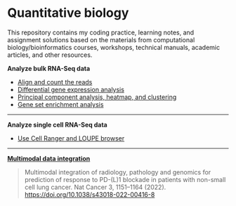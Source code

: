 # Quantitative biology

This repository contains my coding practice, learning notes, and assignment solutions based on the materials from computational biology/bioinformatics courses, workshops, technical manuals, academic articles, and other resources. 

**Analyze bulk RNA-Seq data**

  - [Align and count the reads](BulkRNASeq/AlignmentCountingTCell.Rmd)
  - [Differential gene expression analysis](BulkRNASeq/DEAnalysisTCell.Rmd)
  - [Principal component analysis, heatmap, and clustering](BulkRNASeq/PCAHeatmapClusteringTissue.Rmd)
  - [Gene set enrichment analysis](BulkRNASeq/GeneSetTCell.Rmd)

<hr>

**Analyze single cell RNA-Seq data**

  - [Use Cell Ranger and LOUPE browser](SingleCellRNASeq/CellRangerQCReport.Rmd)


<hr>


**[Multimodal data integration](Note_MultimodalDataIntegration.md)**

> Multimodal integration of radiology, pathology and genomics for prediction of response to PD-(L)1 blockade in patients with non-small cell lung cancer. Nat Cancer 3, 1151–1164 (2022). https://doi.org/10.1038/s43018-022-00416-8


